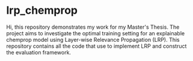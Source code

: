 # lrp_chemprop
Hi, this repository demonstrates my work for my Master's Thesis. The project aims to investigate the optimal training setting for an explainable chemprop model using Layer-wise Relevance Propagation (LRP). This repository contains all the code that use to implement LRP and construct the evaluation framework.




